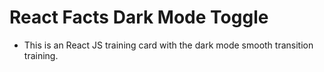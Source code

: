 # React Facts Dark Mode Toggle

- This is an React JS training card with the dark mode smooth transition training.
